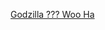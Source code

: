 ---
layout: post
wordpress_id: 1078
wordpress_url: http://noesbueno.com/archives/1078
date: '2011-04-03 21:01:00 -0500'
date_gmt: '2011-04-04 02:01:00 -0500'
body: |
  <p><a href="http://www.thehighdefinite.com/2011/03/godzilla-woo-ha/">Godzilla ??? Woo Ha</a></p>
---